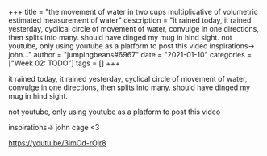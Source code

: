 +++
title = "the movement of water in two cups multiplicative of volumetric estimated measurement of water"
description = "it rained today, it rained yesterday, cyclical circle of movement of water, convulge in one directions, then splits into many. should have dinged my mug in hind sight.   not youtube, only using youtube as a platform to post this video  inspirations-> john..."
author = "jumpingbeans#6967"
date = "2021-01-10"
categories = ["Week 02: TODO"]
tags = []
+++

it rained today, it rained yesterday, cyclical circle of movement of water, convulge in one directions, then splits into many. should have dinged my mug in hind sight. 

not youtube, only using youtube as a platform to post this video

inspirations-> john cage <3

https://youtu.be/3imOd-rOjr8

